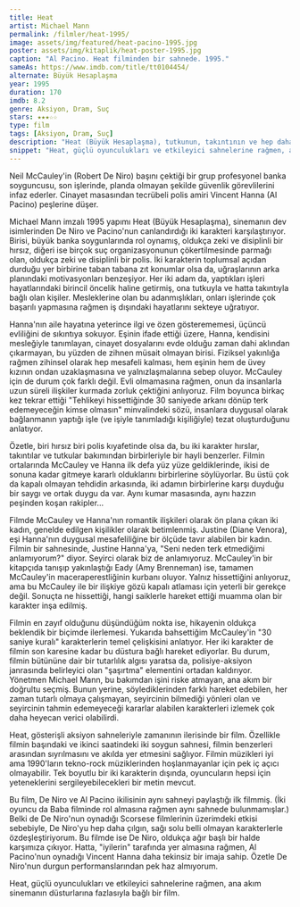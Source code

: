 ```yaml
---
title: Heat
artist: Michael Mann
permalink: /filmler/heat-1995/
image: assets/img/featured/heat-pacino-1995.jpg
poster: assets/img/kitaplik/heat-poster-1995.jpg
caption: "Al Pacino. Heat filminden bir sahnede. 1995."
sameAs: https://www.imdb.com/title/tt0104454/
alternate: Büyük Hesaplaşma
year: 1995
duration: 170
imdb: 8.2
genre: Aksiyon, Dram, Suç
stars: ★★★☆☆
type: film
tags: [Aksiyon, Dram, Suç]
description: "Heat (Büyük Hesaplaşma), tutkunun, takıntının ve hep daha fazla arzulanan hazların ortaklaştırdığı, zıt konumdaki iki yalnız adamın öyküsü."
snippet: "Heat, güçlü oyunculukları ve etkileyici sahnelerine rağmen, ana akım sinemanın düsturlarına fazlasıyla bağlı bir film."
---
```


Neil McCauley'in (Robert De Niro) başını çektiği bir grup profesyonel banka soyguncusu, son işlerinde, planda olmayan şekilde güvenlik görevlilerini infaz ederler. Cinayet masasından tecrübeli polis amiri Vincent Hanna (Al Pacino) peşlerine düşer. 

Michael Mann imzalı 1995 yapımı Heat (Büyük Hesaplaşma), sinemanın dev isimlerinden De Niro ve Pacino'nun canlandırdığı iki karakteri karşılaştırıyor. Birisi, büyük banka soygunlarında rol oynamış, oldukça zeki ve disiplinli bir hırsız, diğeri ise birçok suç organizasyonunun çökertilmesinde parmağı olan, oldukça zeki ve disiplinli bir polis. İki karakterin toplumsal açıdan durduğu yer birbirine taban tabana zıt konumlar olsa da, uğraşlarının arka planındaki motivasyonları benzeşiyor. Her iki adam da, yaptıkları işleri hayatlarındaki birincil öncelik haline getirmiş, ona tutkuyla ve hatta takıntıyla bağlı olan kişiler. Mesleklerine olan bu adanmışlıkları, onları işlerinde çok başarılı yapmasına rağmen iş dışındaki hayatlarını sekteye uğratıyor. 

Hanna'nın aile hayatına yeterince ilgi ve özen gösterememesi, üçüncü evliliğini de sıkıntıya sokuyor. Eşinin ifade ettiği üzere, Hanna, kendisini mesleğiyle tanımlayan, cinayet dosyalarını evde olduğu zaman dahi aklından çıkarmayan, bu yüzden de zihnen müsait olmayan birisi. Fiziksel yakınlığa rağmen zihinsel olarak hep mesafeli kalması, hem eşinin hem de üvey kızının ondan uzaklaşmasına ve yalnızlaşmalarına sebep oluyor. McCauley için de durum çok farklı değil. Evli olmamasına rağmen, onun da insanlarla uzun süreli ilişkiler kurmada zorluk çektiğini anlıyoruz. Film boyunca birkaç kez tekrar ettiği "Tehlikeyi hissettiğinde 30 saniyede arkanı dönüp terk edemeyeceğin kimse olmasın" minvalindeki sözü, insanlara duygusal olarak bağlanmanın yaptığı işle (ve işiyle tanımladığı kişiliğiyle) tezat oluşturduğunu anlatıyor. 

Özetle, biri hırsız biri polis kıyafetinde olsa da, bu iki karakter  hırslar, takıntılar ve tutkular bakımından birbirleriyle bir hayli benzerler. Filmin ortalarında McCauley ve Hanna ilk defa yüz yüze geldiklerinde, ikisi de sonuna kadar gitmeye kararlı olduklarını birbirlerine söylüyorlar. Bu üstü çok da kapalı olmayan tehdidin arkasında, iki adamın birbirlerine karşı duyduğu bir saygı ve ortak duygu da var. Aynı kumar masasında, aynı hazzın peşinden koşan rakipler...

Filmde McCauley ve Hanna'nın romantik ilişkileri olarak ön plana çıkan iki kadın, genelde edilgen kişilikler olarak betimlenmiş. Justine (Diane Venora), eşi Hanna'nın duygusal mesafeliliğine bir ölçüde tavır alabilen bir kadın. Filmin bir sahnesinde, Justine Hanna'ya, "Seni neden terk etmediğimi anlamıyorum?" diyor. Seyirci olarak biz de anlamıyoruz. McCauley'in bir kitapçıda tanışıp yakınlaştığı Eady (Amy Brenneman) ise, tamamen McCauley'in maceraperestliğinin kurbanı oluyor. Yalnız hissettiğini anlıyoruz, ama bu McCauley ile bir ilişkiye gözü kapalı atlaması için yeterli bir gerekçe değil. Sonuçta ne hissettiği, hangi saiklerle hareket ettiği muamma olan bir karakter inşa edilmiş.

Filmin en zayıf olduğunu düşündüğüm nokta ise, hikayenin oldukça beklendik bir biçimde ilerlemesi. Yukarıda bahsettiğim McCauley'in "30 saniye kuralı" karakterlerin temel çelişkisini anlatıyor. Her iki karakter de filmin son karesine kadar bu düstura bağlı hareket ediyorlar. Bu durum, filmin bütününe dair bir tutarlılık algısı yaratsa da, polisiye-aksiyon janrasında belirleyici olan "şaşırtma" elementini ortadan kaldırıyor. Yönetmen Michael Mann, bu bakımdan işini riske atmayan, ana akım bir doğrultu seçmiş. Bunun yerine, söylediklerinden farklı hareket edebilen, her zaman tutarlı olmaya çalışmayan, seyircinin bilmediği yönleri olan ve seyircinin tahmin edemeyeceği kararlar alabilen karakterleri izlemek çok daha heyecan verici olabilirdi. 

Heat, gösterişli aksiyon sahneleriyle zamanının ilerisinde bir film. Özellikle filmin başındaki ve ikinci saatindeki iki soygun sahnesi, filmin benzerleri arasından sıyrılmasını ve akılda yer etmesini sağlıyor. Filmin müzikleri iyi ama 1990'ların tekno-rock müziklerinden hoşlanmayanlar için pek iç açıcı olmayabilir. Tek boyutlu bir iki karakterin dışında, oyuncuların hepsi için yeteneklerini sergileyebilecekleri bir metin mevcut. 

Bu film, De Niro ve Al Pacino ikilisinin aynı sahneyi paylaştığı ilk filmmiş. (İki oyuncu da Baba filminde rol almasına rağmen aynı sahnede bulunmamışlar.) Belki de De Niro'nun oynadığı Scorsese filmlerinin üzerimdeki etkisi sebebiyle, De Niro'yu hep daha çılgın, sağı solu belli olmayan karakterlerle özdeşleştiriyorum. Bu filmde ise De Niro, oldukça ağır başlı bir halde karşımıza çıkıyor. Hatta, "iyilerin" tarafında yer almasına rağmen, Al Pacino'nun oynadığı Vincent Hanna daha tekinsiz bir imaja sahip. Özetle De Niro'nun durgun performanslarından pek haz almıyorum.

Heat, güçlü oyunculukları ve etkileyici sahnelerine rağmen, ana akım sinemanın düsturlarına fazlasıyla bağlı bir film.









